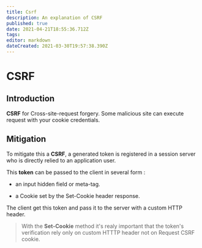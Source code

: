 ```yaml
---
title: Csrf
description: An explanation of CSRF
published: true
date: 2021-04-21T18:55:36.712Z
tags: 
editor: markdown
dateCreated: 2021-03-30T19:57:38.390Z
---
```


# CSRF

## Introduction

**CSRF** for Cross-site-request forgery. Some malicious site can execute request with your cookie credentials.

## Mitigation

 To mitigate this a **CSRF**, a generated token is registered in a session server who is directly relied to an application user.

 This **token** can be passed to the client in several form :

 * an input hidden field or meta-tag.

 * a Cookie set by the Set-Cookie header response.


 The client get this token and pass it to the server with a custom HTTP header.
 > With the **Set-Cookie** method it's realy important that the token's verification rely only on custom HTTTP header not on Request CSRF cookie.
